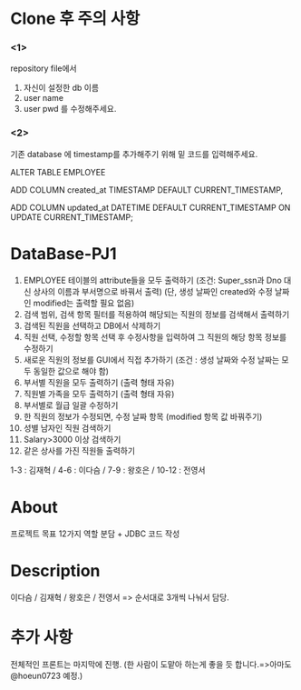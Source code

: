 # Clone 후 주의 사항
### <1>
repository file에서
1. 자신이 설정한 db 이름
2. user name
3. user pwd
를 수정해주세요.

### <2>
기존 database 에 timestamp를 추가해주기 위해 밑 코드를 입력해주세요.

ALTER TABLE EMPLOYEE

ADD COLUMN created_at TIMESTAMP DEFAULT CURRENT_TIMESTAMP,

ADD COLUMN updated_at DATETIME DEFAULT CURRENT_TIMESTAMP ON UPDATE CURRENT_TIMESTAMP;


# DataBase-PJ1

1. EMPLOYEE 테이블의 attribute들을 모두 출력하기
(조건: Super_ssn과 Dno 대신 상사의 이름과 부서명으로 바꿔서 출력)
(단, 생성 날짜인 created와 수정 날짜인 modified는 출력할 필요 없음)
2. 검색 범위, 검색 항목 필터를 적용하여 해당되는 직원의 정보를 검색해서
출력하기
3. 검색된 직원을 선택하고 DB에서 삭제하기
4. 직원 선택, 수정할 항목 선택 후 수정사항을 입력하여 그 직원의 해당 항목
정보를 수정하기
5. 새로운 직원의 정보를 GUI에서 직접 추가하기
(조건 : 생성 날짜와 수정 날짜는 모두 동일한 값으로 해야 함)
6. 부서별 직원을 모두 출력하기 (출력 형태 자유)
7. 직원별 가족을 모두 출력하기 (출력 형태 자유)
8. 부서별로 월급 일괄 수정하기
9. 한 직원의 정보가 수정되면, 수정 날짜 항목
(modified 항목 값 바꿔주기)
10. 성별 남자인 직원 검색하기
11. Salary>3000 이상 검색하기
12. 같은 상사를 가진 직원들 출력하기

1-3 : 김재혁 / 4-6 : 이다슴 / 7-9 : 왕호은 / 10-12 : 전영서

# About
프로젝트 목표 12가지 역할 분담 + JDBC 코드 작성

# Description
이다슴 / 김재혁 / 왕호은 / 전영서  => 순서대로 3개씩 나눠서 담당.

# 추가 사항
전체적인 프론트는 마지막에 진행. (한 사람이 도맡아 하는게 좋을 듯 합니다.=>아마도 @hoeun0723 예정.)
